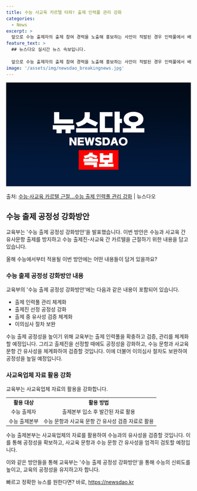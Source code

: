 ```yaml
---
title: 수능 사교육 카르텔 타파! 출제 인력풀 관리 강화
categories:
  - News
excerpt: >
  앞으로 수능 출제자의 출제 참여 경력을 노출해 홍보하는 사안이 적발된 경우 인력풀에서 배제하는 등 출제 인력…
feature_text: >
  ## 뉴스다오 실시간 뉴스 속보입니다.

  앞으로 수능 출제자의 출제 참여 경력을 노출해 홍보하는 사안이 적발된 경우 인력풀에서 배제하는 등 출제 인력…
image: '/assets/img/newsdao_breakingnews.jpg'
---
```


![뉴스다오 속보](/assets/img/newsdao_breakingnews.jpg)

<p>출처: <a href="https://newsdao.kr/3456" rel="dofollow">수능·사교육 카르텔 근절…수능 출제 인력풀 관리 강화</a> | 뉴스다오</p>

<h2 data-ke-size="size26">수능 출제 공정성 강화방안</h2>
교육부는 '수능 출제 공정성 강화방안'을 발표했습니다. 이번 방안은 수능과 사교육 간 유사문항 출제를 방지하고 수능 출제진-사교육 간 카르텔을 근절하기 위한 내용을 담고 있습니다.

<p data-ke-size="size16">올해 수능에서부터 적용될 이번 방안에는 어떤 내용들이 담겨 있을까요?</p>

<h3 data-ke-size="size24">수능 출제 공정성 강화방안 내용</h3>
교육부의 '수능 출제 공정성 강화방안'에는 다음과 같은 내용이 포함되어 있습니다.

<ul>
  <li>출제 인력풀 관리 체계화</li>
  <li>출제진 선정 공정성 강화</li>
  <li>출제 중 유사성 검증 체계화</li>
  <li>이의심사 절차 보완</li>
</ul>

수능 출제 공정성을 높이기 위해 교육부는 출제 인력풀을 확충하고 검증, 관리를 체계화할 예정입니다. 그리고 출제진을 선정할 때에도 공정성을 강화하고, 수능 문항과 사교육 문항 간 유사성을 체계화하여 검증할 것입니다. 이에 더불어 이의심사 절차도 보완하여 공정성을 높일 예정입니다.

<h3 data-ke-size="size24">사교육업체 자료 활용 강화</h3>
교육부는 사교육업체 자료의 활용을 강화합니다.

<table>
  <tr>
    <td style="text-align: center; height: 17px;"><b>활용 대상</b></td>
    <td style="text-align: center; height: 17px;"><b>활용 방법</b></td>
  </tr>
  <tr>
    <td style="text-align: center; height: 17px;">수능 출제자</td>
    <td style="text-align: center; height: 17px;">출제본부 입소 후 발간된 자료 활용</td>
  </tr>
  <tr>
    <td style="text-align: center; height: 17px;">수능 출제본부</td>
    <td style="text-align: center; height: 17px;">수능 문항과 사교육 문항 간 유사성 검증 자료로 활용</td>
  </tr>
</table>

수능 출제본부는 사교육업체의 자료를 활용하여 수능과의 유사성을 검증할 것입니다. 이를 통해 공정성을 확보하고, 사교육 문항과 수능 문항 간 유사성을 엄격히 검토할 예정입니다.

이와 같은 방안들을 통해 교육부는 '수능 출제 공정성 강화방안'을 통해 수능의 신뢰도를 높이고, 교육의 공정성을 유지하고자 합니다. 

빠르고 정확한 뉴스를 원한다면? 바로, <a href="https://newsdao.kr" rel="dofollow">https://newsdao.kr</a>


